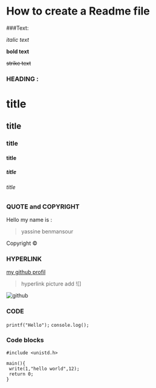  # How to create a Readme file 
 
 ###Text:
 
 _italic text_
 
 **bold text**
 
 ~~strike  text~~
 
 
 ### HEADING :
 
 # title
 ## title
 ### title
 #### title
 ##### title
 ###### title


### QUOTE and COPYRIGHT

Hello my name is :
>yassine benmansour 

Copyright &copy;


### HYPERLINK

[my github profil](https://github.com/yassinbenmansour)

>hyperlink picture add ![]

![github](https://play-lh.googleusercontent.com/PCpXdqvUWfCW1mXhH1Y_98yBpgsWxuTSTofy3NGMo9yBTATDyzVkqU580bfSln50bFU)



### CODE

`printf("Hello");`
`console.log();`


### Code blocks 

```
#include <unistd.h>

main(){
 write(1,"hello world",12);
 return 0;
}

```
